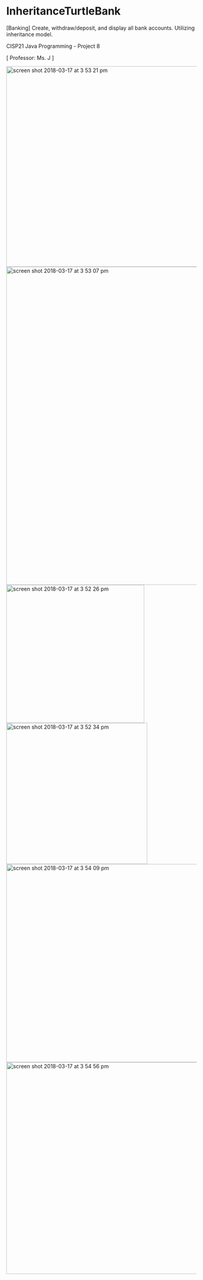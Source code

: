 # InheritanceTurtleBank
[Banking] Create, withdraw/deposit, and display all bank accounts. Utilizing inheritance model.

CISP21 Java Programming - Project 8

[ Professor: Ms. J ]

<img width="530" alt="screen shot 2018-03-17 at 3 53 21 pm" src="https://user-images.githubusercontent.com/2395780/37560838-ec98ef34-29fc-11e8-9f29-fc6b6f8e24ec.png">
<img width="841" alt="screen shot 2018-03-17 at 3 53 07 pm" src="https://user-images.githubusercontent.com/2395780/37560839-ecb09c2e-29fc-11e8-85fc-c1d7631e3a90.png">
<img width="365" alt="screen shot 2018-03-17 at 3 52 26 pm" src="https://user-images.githubusercontent.com/2395780/37560841-ecc99abc-29fc-11e8-8010-2ed645ae47fc.png">
<img width="373" alt="screen shot 2018-03-17 at 3 52 34 pm" src="https://user-images.githubusercontent.com/2395780/37560842-ece0d6aa-29fc-11e8-833b-9d143b5b8c0d.png">
<img width="524" alt="screen shot 2018-03-17 at 3 54 09 pm" src="https://user-images.githubusercontent.com/2395780/37560843-ecf824c2-29fc-11e8-9e4c-15bcbb5399e9.png">
<img width="560" alt="screen shot 2018-03-17 at 3 54 56 pm" src="https://user-images.githubusercontent.com/2395780/37560844-ed0f78ca-29fc-11e8-9e56-9b699024872f.png">

